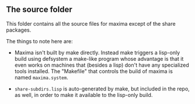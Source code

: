The source folder
-----------------

This folder contains all the source files for maxima except of the 
share packages.

The things to note here are:

 * Maxima isn't built by make directly.
   Instead make triggers a lisp-only build using defsystem a make-like
   program whose advantage is that it even works on machines that
   (besides a lisp) don't have any specialized tools installed.
   The "Makefile" that controls the build of maxima is named
   `maxima.system`.

 * `share-subdirs.lisp` is auto-generated by make, but included in the
   repo, as well, in order to make it available to the lisp-only build.
